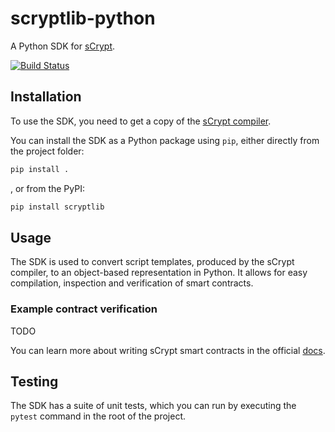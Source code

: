 # scryptlib-python
A Python SDK for [sCrypt](https://scrypt.io/).

[![Build Status](https://travis-ci.com/github/kala-tech/scryptlib-python.svg?branch=main)](https://travis-ci.com/github/kala-tech/scryptlib-python)

## Installation

To use the SDK, you need to get a copy of the [sCrypt compiler](https://scrypt.io/#download).

You can install the SDK as a Python package using `pip`, either directly from the project folder:

```sh
pip install .
```

, or from the PyPI:

```sh
pip install scryptlib
```

## Usage

The SDK is used to convert script templates, produced by the sCrypt compiler, to an object-based representation in Python. It allows for easy compilation, inspection and verification of smart contracts.

### Example contract verification

TODO

You can learn more about writing sCrypt smart contracts in the official [docs](https://scryptdoc.readthedocs.io/en/latest/intro.html).

## Testing

The SDK has a suite of unit tests, which you can run by executing the `pytest` command in the root of the project.
